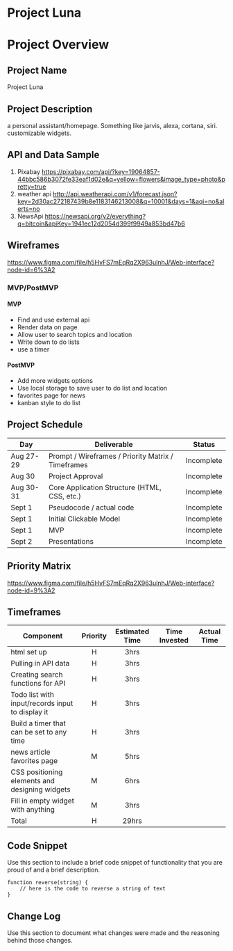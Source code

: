 # Project Luna
# Project Overview

## Project Name

Project Luna

## Project Description

a personal assistant/homepage. Something like jarvis, alexa, cortana, siri. customizable widgets.

## API and Data Sample

1. Pixabay 
  https://pixabay.com/api/?key=19064857-44bbc586b3072fe33eaf1d02e&q=yellow+flowers&image_type=photo&pretty=true
2. weather api
http://api.weatherapi.com/v1/forecast.json?key=2d30ac272187439b8e1183146213008&q=10001&days=1&aqi=no&alerts=no
3. NewsApi 
https://newsapi.org/v2/everything?q=bitcoin&apiKey=1941ec12d2054d399f9949a853bd47b6

## Wireframes

https://www.figma.com/file/h5HvFS7mEqRq2X963ulnhJ/Web-interface?node-id=6%3A2

### MVP/PostMVP

#### MVP 

- Find and use external api 
- Render data on page 
- Allow user to search topics and location
- Write down to do lists
- use a timer

#### PostMVP  

- Add more widgets options
- Use local storage to save user to do list and location
- favorites page for news
- kanban style to do list

## Project Schedule

|  Day | Deliverable | Status
|---|---| ---|
|Aug 27-29| Prompt / Wireframes / Priority Matrix / Timeframes | Incomplete
|Aug 30| Project Approval | Incomplete
|Aug 30-31| Core Application Structure (HTML, CSS, etc.) | Incomplete
|Sept 1| Pseudocode / actual code | Incomplete
|Sept 1| Initial Clickable Model  | Incomplete
|Sept 1| MVP | Incomplete
|Sept 2| Presentations | Incomplete

## Priority Matrix

https://www.figma.com/file/h5HvFS7mEqRq2X963ulnhJ/Web-interface?node-id=9%3A2

## Timeframes

| Component | Priority | Estimated Time | Time Invested | Actual Time |
| --- | :---: |  :---: | :---: | :---: |
| html set up | H | 3hrs| | |
| Pulling in API data | H | 3hrs| | |
| Creating search functions for API | H | 3hrs| | |
| Todo list with input/records input to display it| H | 3hrs| | |
| Build a timer that can be set to any time | H | 3hrs| | |
|news article favorites page| M | 5hrs | | |
| CSS positioning elements and designing widgets| M | 6hrs|  |  |
| Fill in empty widget with anything | M | 3hrs|  |  |
| Total | H | 29hrs|  |  |

## Code Snippet

Use this section to include a brief code snippet of functionality that you are proud of and a brief description.  

```
function reverse(string) {
	// here is the code to reverse a string of text
}
```

## Change Log
 Use this section to document what changes were made and the reasoning behind those changes.  
